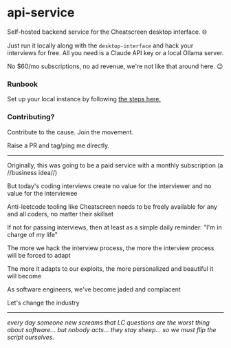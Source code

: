 # api-service
Self-hosted backend service for the Cheatscreen desktop interface. 🌐

Just run it locally along with the `desktop-interface` and hack your interviews for free. All you need is a Claude API key or a local Ollama server.

No $60/mo subscriptions, no ad revenue, we're not like that around here. 😉

### Runbook
Set up your local instance by following [the steps here.](https://github.com/cheatscreen/api-service/blob/main/README.md)

### Contributing?
Contribute to the cause. Join the movement.

Raise a PR and tag/ping me directly.

---

Originally, this was going to be a paid service with a monthly subscription (a //business idea//)

But today's coding interviews create no value for the interviewer and no value for the interviewee

Anti-leetcode tooling like Cheatscreen needs to be freely available for any and all coders, no matter their skillset

If not for passing interviews, then at least as a simple daily reminder: "I'm in charge of my life"

The more we hack the interview process, the more the interview process will be forced to adapt

The more it adapts to our exploits, the more personalized and beautiful it will become

As software engineers, we've become jaded and complacent

Let's change the industry

---

*every day someone new screams that LC questions are the worst thing about software... but nobody acts... they stay sheep... so we must flip the script ourselves.*
